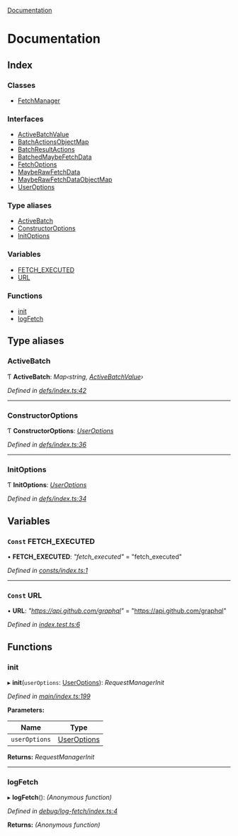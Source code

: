 [Documentation](README.md)

# Documentation

## Index

### Classes

* [FetchManager](classes/fetchmanager.md)

### Interfaces

* [ActiveBatchValue](interfaces/activebatchvalue.md)
* [BatchActionsObjectMap](interfaces/batchactionsobjectmap.md)
* [BatchResultActions](interfaces/batchresultactions.md)
* [BatchedMaybeFetchData](interfaces/batchedmaybefetchdata.md)
* [FetchOptions](interfaces/fetchoptions.md)
* [MaybeRawFetchData](interfaces/mayberawfetchdata.md)
* [MaybeRawFetchDataObjectMap](interfaces/mayberawfetchdataobjectmap.md)
* [UserOptions](interfaces/useroptions.md)

### Type aliases

* [ActiveBatch](README.md#activebatch)
* [ConstructorOptions](README.md#constructoroptions)
* [InitOptions](README.md#initoptions)

### Variables

* [FETCH_EXECUTED](README.md#const-fetch_executed)
* [URL](README.md#const-url)

### Functions

* [init](README.md#init)
* [logFetch](README.md#logfetch)

## Type aliases

###  ActiveBatch

Ƭ **ActiveBatch**: *Map‹string, [ActiveBatchValue](interfaces/activebatchvalue.md)›*

*Defined in [defs/index.ts:42](https://github.com/badbatch/graphql-box/blob/4864259/packages/fetch-manager/src/defs/index.ts#L42)*

___

###  ConstructorOptions

Ƭ **ConstructorOptions**: *[UserOptions](interfaces/useroptions.md)*

*Defined in [defs/index.ts:36](https://github.com/badbatch/graphql-box/blob/4864259/packages/fetch-manager/src/defs/index.ts#L36)*

___

###  InitOptions

Ƭ **InitOptions**: *[UserOptions](interfaces/useroptions.md)*

*Defined in [defs/index.ts:34](https://github.com/badbatch/graphql-box/blob/4864259/packages/fetch-manager/src/defs/index.ts#L34)*

## Variables

### `Const` FETCH_EXECUTED

• **FETCH_EXECUTED**: *"fetch_executed"* = "fetch_executed"

*Defined in [consts/index.ts:1](https://github.com/badbatch/graphql-box/blob/4864259/packages/fetch-manager/src/consts/index.ts#L1)*

___

### `Const` URL

• **URL**: *"https://api.github.com/graphql"* = "https://api.github.com/graphql"

*Defined in [index.test.ts:6](https://github.com/badbatch/graphql-box/blob/4864259/packages/fetch-manager/src/index.test.ts#L6)*

## Functions

###  init

▸ **init**(`userOptions`: [UserOptions](interfaces/useroptions.md)): *RequestManagerInit*

*Defined in [main/index.ts:199](https://github.com/badbatch/graphql-box/blob/4864259/packages/fetch-manager/src/main/index.ts#L199)*

**Parameters:**

Name | Type |
------ | ------ |
`userOptions` | [UserOptions](interfaces/useroptions.md) |

**Returns:** *RequestManagerInit*

___

###  logFetch

▸ **logFetch**(): *(Anonymous function)*

*Defined in [debug/log-fetch/index.ts:4](https://github.com/badbatch/graphql-box/blob/4864259/packages/fetch-manager/src/debug/log-fetch/index.ts#L4)*

**Returns:** *(Anonymous function)*
